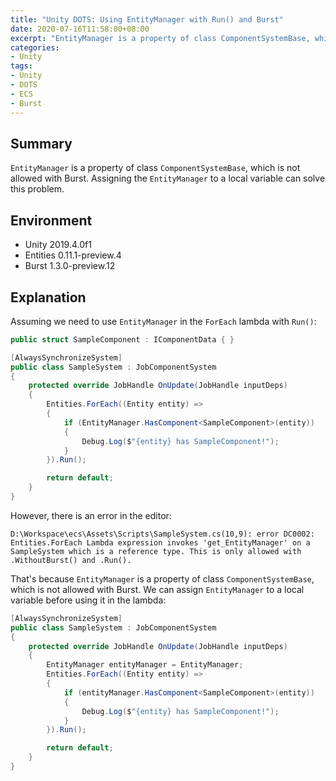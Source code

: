 ```yaml
---
title: "Unity DOTS: Using EntityManager with Run() and Burst"
date: 2020-07-16T11:58:00+08:00
excerpt: "EntityManager is a property of class ComponentSystemBase, which is not allowed with Burst. Assigning the EntityManager to a local variable can solve this problem."
categories:
- Unity
tags:
- Unity
- DOTS
- ECS
- Burst
---
```


## Summary

`EntityManager` is a property of class `ComponentSystemBase`, which is not allowed with Burst. Assigning the `EntityManager` to a local variable can solve this problem.

## Environment

- Unity 2019.4.0f1
- Entities 0.11.1-preview.4
- Burst 1.3.0-preview.12

## Explanation

Assuming we need to use `EntityManager` in the `ForEach` lambda with `Run()`:

```cs
public struct SampleComponent : IComponentData { }
```

```cs
[AlwaysSynchronizeSystem]
public class SampleSystem : JobComponentSystem
{
    protected override JobHandle OnUpdate(JobHandle inputDeps)
    {
        Entities.ForEach((Entity entity) =>
        {
            if (EntityManager.HasComponent<SampleComponent>(entity))
            {
                Debug.Log($"{entity} has SampleComponent!");
            }
        }).Run();

        return default;
    }
}
```

However, there is an error in the editor:

```
D:\Workspace\ecs\Assets\Scripts\SampleSystem.cs(10,9): error DC0002: Entities.ForEach Lambda expression invokes 'get_EntityManager' on a SampleSystem which is a reference type. This is only allowed with .WithoutBurst() and .Run().
```

That's because `EntityManager` is a property of class `ComponentSystemBase`, which is not allowed with Burst. We can assign `EntityManager` to a local variable before using it in the lambda:

```cs
[AlwaysSynchronizeSystem]
public class SampleSystem : JobComponentSystem
{
    protected override JobHandle OnUpdate(JobHandle inputDeps)
    {
        EntityManager entityManager = EntityManager;
        Entities.ForEach((Entity entity) =>
        {
            if (entityManager.HasComponent<SampleComponent>(entity))
            {
                Debug.Log($"{entity} has SampleComponent!");
            }
        }).Run();

        return default;
    }
}
```